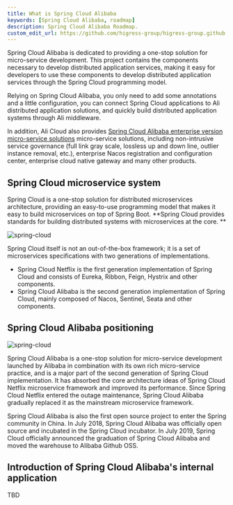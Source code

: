 ```yaml
---
title: What is Spring Cloud Alibaba
keywords: [Spring Cloud Alibaba, roadmap]
description: Spring Cloud Alibaba Roadmap.
custom_edit_url: https://github.com/higress-group/higress-group.github.io/blob/main/i18n/zh-cn/docusaurus-plugin-content-docs/current/overview/roadmap.md
---
```


Spring Cloud Alibaba is dedicated to providing a one-stop solution for micro-service development. This project contains the components necessary to develop distributed application services, making it easy for developers to use these components to develop distributed application services through the Spring Cloud programming model.

Relying on Spring Cloud Alibaba, you only need to add some annotations and a little configuration, you can connect Spring Cloud applications to Ali distributed application solutions, and quickly build distributed application systems through Ali middleware.

In addition, Ali Cloud also provides [Spring Cloud Alibaba enterprise version micro-service solutions](https://www.aliyun.com/product/aliware/mse?spm=sca-website.topbar.0.0.0) micro-service solutions, including non-intrusive service governance (full link gray scale, lossless up and down line, outlier instance removal, etc.), enterprise Nacos registration and configuration center, enterprise cloud native gateway and many other products.

## Spring Cloud microservice system

Spring Cloud is a one-stop solution for distributed microservices architecture, providing an easy-to-use programming model that makes it easy to build microservices on top of Spring Boot.
**Spring Cloud provides standards for building distributed systems with microservices at the core. **

![spring-cloud](../../../../../static/img/overview-doc-img/spring-cloud-img.png)

Spring Cloud itself is not an out-of-the-box framework; it is a set of microservices specifications with two generations of implementations.

- Spring Cloud Netflix is the first generation implementation of Spring Cloud and consists of Eureka, Ribbon, Feign, Hystrix and other components.
- Spring Cloud Alibaba is the second generation implementation of Spring Cloud, mainly composed of Nacos, Sentinel, Seata and other components.

## Spring Cloud Alibaba positioning

![spring-cloud](../../../../../static/img/overview-doc-img/spring-cloud-alibaba-img.png)

Spring Cloud Alibaba is a one-stop solution for micro-service development launched by Alibaba in combination with its own rich micro-service practice, and is a major part of the second generation of Spring Cloud implementation. It has absorbed the core architecture ideas of Spring Cloud Netflix microservice framework and improved its performance. Since Spring Cloud Netflix entered the outage maintenance, Spring Cloud Alibaba gradually replaced it as the mainstream microservice framework.

Spring Cloud Alibaba is also the first open source project to enter the Spring community in China. In July 2018, Spring Cloud Alibaba was officially open source and incubated in the Spring Cloud incubator. In July 2019, Spring Cloud officially announced the graduation of Spring Cloud Alibaba and moved the warehouse to Alibaba Github OSS.

## Introduction of Spring Cloud Alibaba's internal application

TBD

